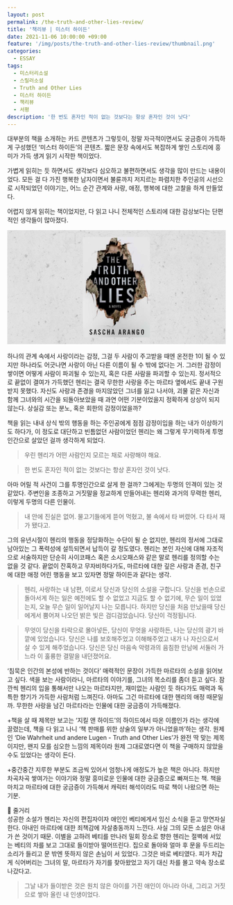 ```yaml
---
layout: post
permalink: /the-truth-and-other-lies-review/
title: '책리뷰 | 미스터 하이든'
date: 2021-11-06 10:00:00 +09:00
feature: '/img/posts/the-truth-and-other-lies-review/thumbnail.png'
categories:
  - ESSAY
tags:
  - 미스터리소설
  - 스릴러소설
  - Truth and Other Lies
  - 미스터 하이든
  - 책리뷰
  - 서평
description: '한 번도 혼자인 적이 없는 것보다는 항상 혼자인 것이 낫다'
---
```


대부분의 책을 소개하는 카드 콘텐츠가 그렇듯이, 정말 자극적이면서도 궁금증이 가득하게 구성했던 ‘미스터 하이든’의 콘텐츠. 짧은 문장 속에서도 복잡하게 쌓인 스토리에 흥미가 가득 생겨 읽기 시작한 책이었다.

가볍게 읽히는 듯 하면서도 생각보다 심오하고 불편하면서도 생각을 많이 만드는 내용이었다. 모든 걸 다 가진 행복한 남자이면서 불륜까지 저지르는 파렴치한 주인공의 시선으로 시작되었던 이야기는, 어느 순간 관계와 사랑, 애정, 행복에 대한 고찰을 하게 만들었다.

어렵지 않게 읽히는 책이었지만, 다 읽고 나니 전체적인 스토리에 대한 감상보다는 단편적인 생각들이 많아졌다.

![sum](/img/posts/the-truth-and-other-lies-review/thumbnail.png)

하나의 관계 속에서 사랑이라는 감정, 그걸 두 사람이 주고받을 때엔 온전한 1이 될 수 있지만 하나라도 어긋나면 사랑이 아닌 다른 이름이 될 수 밖에 없다는 거. 그러한 감정이 쌓이면 어떻게 사람이 파괴될 수 있는지, 혹은 다른 사람을 파괴할 수 있는지.
정서적으로 끝없이 결여가 가득했던 헨리는 결국 무한한 사랑을 주는 마르타 옆에서도 끝내 구원받지 못했다. 자신도 사랑과 존경을 마지않았던 그녀를 잃고 나서야, 괴물 같은 자신과 함께 그녀와의 시간을 되돌아보았을 때 과연 어떤 기분이었을지 정확하게 상상이 되지 않는다. 상실감 또는 분노, 혹은 회한의 감정이었을까?

책을 읽는 내내 상식 밖의 행동을 하는 주인공에게 점점 감정이입을 하는 내가 이상하기도 하다가, 이 정도로 대단하고 빈틈없던 사람이었던 헨리는 왜 그렇게 무기력하게 투명인간으로 살았던 걸까 생각하게 되었다.

>우린 헨리가 어떤 사람인지 모르는 채로 사랑해야 해요.

>한 번도 혼자인 적이 없는 것보다는 항상 혼자인 것이 낫다.

아마 어릴 적 사건이 그를 투명인간으로 살게 한 걸까? 그에게는 두명의 인격이 있는 것 같았다. 주변인을 조종하고 거짓말을 정교하게 만들어내는 헨리와 과거의 무력한 헨리, 이렇게 두명의 다른 인물이.

>내 안에 진실은 없어. 물고기들에게 뜯어 먹혔고, 불 속에서 타 버렸어. 다 타서 재가 됐다고.

그의 유년시절이 헨리의 행동을 정당화하는 수단이 될 순 없지만, 헨리의 정서에 그대로 남아있는 그 폭력성에 설득되면서 납득이 갈 정도였다.
헨리는 본인 자신에 대해 자조적으로 서술하지만 단순히 사이코패스 혹은 소시오패스와 같은 말로 헨리를 정의할 수는 없을 것 같다. 끝없이 잔혹하고 무자비하다가도, 마르타에 대한 깊은 사랑과 존경, 친구에 대한 애정 어린 행동을 보고 있자면 정말 하이든과 같다는 생각.

>헨리, 사랑하는 내 남편, 이로서 당신과 당신의 소설을 구합니다. 당신을 빈손으로 돌아서게 하는 일은 예전에도 할 수 없었고 지금도 할 수 없기에, 무슨 일이 있었는지, 오늘 무슨 일이 일어날지 나는 모릅니다. 하지만 당신을 처음 만났을때 당신에게서 뿜어져 나오던 밝은 빛은 검디검었습니다. 당신이 걱정됩니다.

>무엇이 당신을 타락으로 몰아넣든, 당신이 무엇을 사랑하든, 나는 당신의 광기 바깥에 있었습니다. 당신은 나를 보호해주었고 이해해주었고 내가 나 자신으로서 살 수 있게 해주었습니다. 당신은 당신 마음속 악령과의 음침한 만남에 서둘러 가느라 이 훌륭한 결말을 내던졌어요.

‘침묵은 인간의 본성에 반하는 것이다’ 매력적인 문장이 가득한 마르타의 소설을 읽어보고 싶다. 색을 보는 사람이라니, 마르타의 이야기를, 그녀의 목소리를 좀더 듣고 싶다.
잠깐씩 헨리의 입을 통해서만 나오는 마르타지만, 재미없는 사람인 듯 하다가도 매력과 독특한 향기가 가득한 사람처럼 느껴진다. 아마도 그건 마르타에 대한 헨리의 애정 때문일까. 무한한 사랑을 남긴 마르타라는 인물에 대한 궁금증이 가득해졌다.

+책을 살 때 제목만 보고는 ‘지킬 앤 하이드’의 하이드에서 따온 이름인가 라는 생각에 끌렸는데, 책을 다 읽고 나니 ‘책 판매를 위한 상술의 일부가 아니었을까’하는 생각. 원제인 ‘Die Wahrheit und andere Lugen - Truth and Other Lies’가 완전 딱 맞는 제목이지만, 왠지 모를 심오한 느낌의 제목이라 원제 그대로였다면 이 책을 구매하지 않았을 수도 있었다는 생각이 든다.

+중간중간 지루한 부분도 조금씩 있어서 엄청나게 애정도가 높은 책은 아니다. 하지만 차곡차곡 쌓여가는 이야기와 정말 흥미로운 인물에 대한 궁금증으로 빠져드는 책. 책을 마치고 마르타에 대한 궁금증이 가득해서 캐릭터 해석이라도 따로 책이 나왔으면 하는 기분.


📖 줄거리<br>
성공한 소설가 헨리는 자신의 편집자이자 애인인 베티에게서 임신 소식을 듣고 망연자실한다. 아내인 마르타에 대한 죄책감에 자살충동까지 느낀다. 사실 그의 모든 소설은 아내가 쓴 것이기 때문. 이별을 고하려 베티를 만나러 밀회 장소로 향한 헨리는 절벽에 서있는 베티의 차를 보고 그대로 들이받아 떨어뜨린다. 집으로 돌아와 얼마 후 문을 두드리는 소리가 들리고 문 밖엔 뜻하지 않은 손님이 서 있었다. 그것은 바로 베티였다. 피가 차갑게 식어버리는 그녀의 말, 마르타가 자기를 찾아왔었고 자기 대신 차를 몰고 약속 장소로 나갔다고.
>그날 내가 들이받은 것은 원치 않은 아이를 가진 애인이 아니라 아내, 그리고 거짓으로 쌓아 올린 내 인생이었다.


<br>
